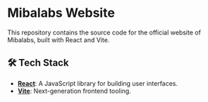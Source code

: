 # Mibalabs Website

This repository contains the source code for the official website of Mibalabs, built with React and Vite.

## 🛠️ Tech Stack

* **[React](https://react.dev/)**: A JavaScript library for building user interfaces.
* **[Vite](https://vitejs.dev/)**: Next-generation frontend tooling.
